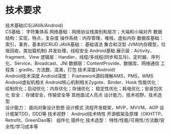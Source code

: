 技术要求
===

技术基础(CS/JAVA/Android)	
CS基础：
字符集体系
网络基础：网络协议栈类别和层次；大端和小端对齐
数据结构：实现，特点，复杂度
操作系统：内存管理，堆栈，虚拟内存
数据库基础：索引，事务，基本的CRUD
JAVA基础：
基础语法
集合和泛型
JVM(内存模型，垃圾回收，类加载机制)
并发处理，线程安全
Android基础
展示层：Activity、fragment、View
逻辑层：Handler，线程/多线程(同步和互斥)、定时器、序列化、Service、Broadcast、JNI
数据层：ContentProvide、数据库、网络通信
工程类：gradle，方法数、混淆，打包
技术深度(Android)	
Android技术深度
Android深度：
Framework源码理解AMS，PMS，WMS
Android虚拟机相关
Android核心机制相关Zygote、Binder、Hook
性能优化：
绘制优化；启动优化：内存优化；存储优化；
稳定性优化；耗电优化；安装包优化
安全：
存储安全，传输安全等
其他面试人亮点
设计能力，技术视野，技术选型	
设计能力：
面向对象设计思想
设计模式
流程开发框架，MVP，MVVM，AOP
设计框架TDD，DDD等
技术视野：
Android技术特性
开源框架及原理（OKHTTP、Retrofit、GreenDao等）
组件化
插件化
技术选型：
特性/性能/可用性/方法数/安全性/学习成本等
